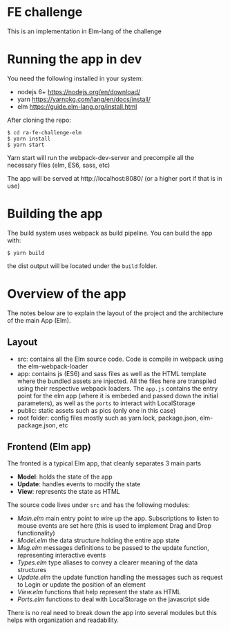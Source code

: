 # FE challenge


This is an implementation in Elm-lang of the challenge

# Running the app in dev

You need the following installed in your system:

- nodejs 6+ https://nodejs.org/en/download/
- yarn https://yarnpkg.com/lang/en/docs/install/
- elm https://guide.elm-lang.org/install.html

After cloning the repo:
```
$ cd ra-fe-challenge-elm
$ yarn install
$ yarn start
```

Yarn start will run the webpack-dev-server and precompile all the necessary
files (elm, ES6, sass, etc)


The app will be served at http://localhost:8080/ (or a higher port if that is in
use)

# Building the app

The build system uses webpack as build pipeline. You can build the app with:

```
$ yarn build
```

the dist output will be located under the `build` folder.


# Overview of the app

The notes below are to explain the layout of the project and the architecture of
the main App (Elm).

## Layout

- src: contains all the Elm source code. Code is compile in webpack using the
  elm-webpack-loader
- app: contains js (ES6) and sass files as well as the HTML template where the
  bundled assets are injected. All the files here are transpiled using their
  respective webpack loaders. The `app.js` contains the entry point for the elm app
  (where it is embeded and passed down the initial parameters), as well as the `ports`
  to interact with LocalStorage
- public: static assets such as pics (only one in this case)
- root folder: config files mostly such as yarn.lock, package.json, elm-package.json, etc


## Frontend (Elm app)

The fronted is a typical Elm app, that cleanly separates 3 main parts

- **Model**: holds the state of the app
- **Update**: handles events to modify the state
- **View**: represents the state as HTML

The source code lives under `src` and has the following modules:

- *Main.elm*     main entry point to wire up the app. Subscriptions to listen to
  mouse events are set here (this is used to implement Drag and Drop
  functionality)
- *Model.elm*    the data structure holding the entire app state
- *Msg.elm*      messages definitions to be passed to the update function,
  representing interactive events
- *Types.elm*    type aliases to convey a clearer meaning of the data structures
- *Update.elm*   the update function handling the messages such as request to
  Login or update the position of an element
- *View.elm*     functions that help represent the state as HTML
- *Ports.elm*    functions to deal with LocalStorage on the javascript side

There is no real need to break down the app into several modules but this helps
with organization and readability.
